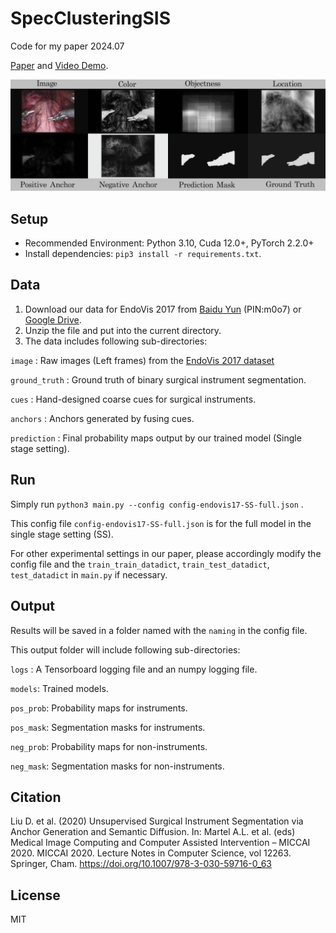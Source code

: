# SpecClusteringSIS
Code for my paper 2024.07

[Paper](https_link) and [Video Demo](https_link).

![ ](https://github.com/Finspire13/AGSD-Surgical-Instrument-Segmentation/blob/master/plot.png)

## Setup
* Recommended Environment: Python 3.10, Cuda 12.0+, PyTorch 2.2.0+
* Install dependencies: `pip3 install -r requirements.txt`.

## Data
 1. Download our data for EndoVis 2017 from [Baidu Yun](https://pan.baidu.com/s/1qDq38oiO7DunwVYYNQ_dSQ) (PIN:m0o7) or [Google Drive](https://drive.google.com/file/d/1URJGJGEp1VgtKVMM3gPkie6x69uuE3eZ/view?usp=share_link).
 2. Unzip the file and put into the current directory.
 3. The data includes following sub-directories:

`image`  : Raw images (Left frames) from the [EndoVis 2017 dataset](https://endovissub2017-roboticinstrumentsegmentation.grand-challenge.org/) 

`ground_truth`  : Ground truth of binary surgical instrument segmentation.

`cues`  : Hand-designed coarse cues for surgical instruments.

`anchors`  : Anchors generated by fusing cues.

`prediction`  : Final probability maps output by our trained model (Single stage setting).

## Run

Simply run `python3 main.py --config config-endovis17-SS-full.json` .

This config file `config-endovis17-SS-full.json` is for the full model in the single stage setting (SS).

For other experimental settings in our paper, please accordingly modify the config file and the `train_train_datadict`, `train_test_datadict`, `test_datadict` in `main.py` if necessary.

## Output

Results will be saved in a folder named with the `naming` in the config file. 

This output folder will include following sub-directories:

`logs` : A Tensorboard logging file and an numpy logging file.

`models`: Trained models.

`pos_prob`: Probability maps for instruments.

`pos_mask`: Segmentation masks for instruments.

`neg_prob`: Probability maps for non-instruments.

`neg_mask`: Segmentation masks for non-instruments.


## Citation
Liu D. et al. (2020) Unsupervised Surgical Instrument Segmentation via Anchor Generation and Semantic Diffusion. In: Martel A.L. et al. (eds) Medical Image Computing and Computer Assisted Intervention – MICCAI 2020. MICCAI 2020. Lecture Notes in Computer Science, vol 12263. Springer, Cham. https://doi.org/10.1007/978-3-030-59716-0_63

## License
MIT




